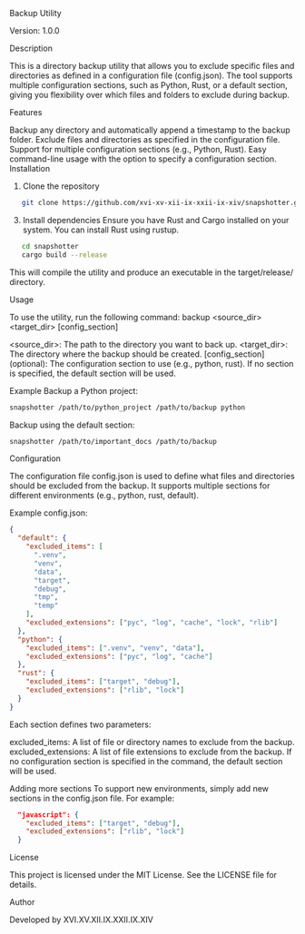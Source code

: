 Backup Utility

Version: 1.0.0

Description

This is a directory backup utility that allows you to exclude specific files and directories as defined in a configuration file (config.json). The tool supports multiple configuration sections, such as Python, Rust, or a default section, giving you flexibility over which files and folders to exclude during backup.

Features

Backup any directory and automatically append a timestamp to the backup folder.
Exclude files and directories as specified in the configuration file.
Support for multiple configuration sections (e.g., Python, Rust).
Easy command-line usage with the option to specify a configuration section.
Installation

1. Clone the repository

```bash
   git clone https://github.com/xvi-xv-xii-ix-xxii-ix-xiv/snapshotter.git
```

3. Install dependencies
   Ensure you have Rust and Cargo installed on your system. You can install Rust using rustup.

```bash
   cd snapshotter
   cargo build --release
```

This will compile the utility and produce an executable in the target/release/ directory.

Usage

To use the utility, run the following command:
backup <source_dir> <target_dir> [config_section]

<source_dir>: The path to the directory you want to back up.
<target_dir>: The directory where the backup should be created.
[config_section] (optional): The configuration section to use (e.g., python, rust). If no section is specified, the default section will be used.

Example
Backup a Python project:

```bash
snapshotter /path/to/python_project /path/to/backup python
```

Backup using the default section:

```bash
snapshotter /path/to/important_docs /path/to/backup
```

Configuration

The configuration file config.json is used to define what files and directories should be excluded from the backup.
It supports multiple sections for different environments (e.g., python, rust, default).

Example config.json:

```json
{
  "default": {
    "excluded_items": [
      ".venv",
      "venv",
      "data",
      "target",
      "debug",
      "tmp",
      "temp"
    ],
    "excluded_extensions": ["pyc", "log", "cache", "lock", "rlib"]
  },
  "python": {
    "excluded_items": [".venv", "venv", "data"],
    "excluded_extensions": ["pyc", "log", "cache"]
  },
  "rust": {
    "excluded_items": ["target", "debug"],
    "excluded_extensions": ["rlib", "lock"]
  }
}
```

Each section defines two parameters:

excluded_items: A list of file or directory names to exclude from the backup.
excluded_extensions: A list of file extensions to exclude from the backup.
If no configuration section is specified in the command, the default section will be used.

Adding more sections
To support new environments, simply add new sections in the config.json file. For example:

```json
  "javascript": {
    "excluded_items": ["target", "debug"],
    "excluded_extensions": ["rlib", "lock"]
  }
```

License

This project is licensed under the MIT License. See the LICENSE file for details.

Author

Developed by XVI.XV.XII.IX.XXII.IX.XIV
